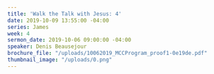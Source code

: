 ```yaml
---
title: 'Walk the Talk with Jesus: 4'
date: 2019-10-09 13:55:00 -04:00
series: James
week: 4
sermon_date: 2019-10-06 09:00:00 -04:00
speaker: Denis Beausejour
brochure_file: "/uploads/10062019_MCCProgram_proof1-0e19de.pdf"
thumbnail_image: "/uploads/0.png"
---
```


